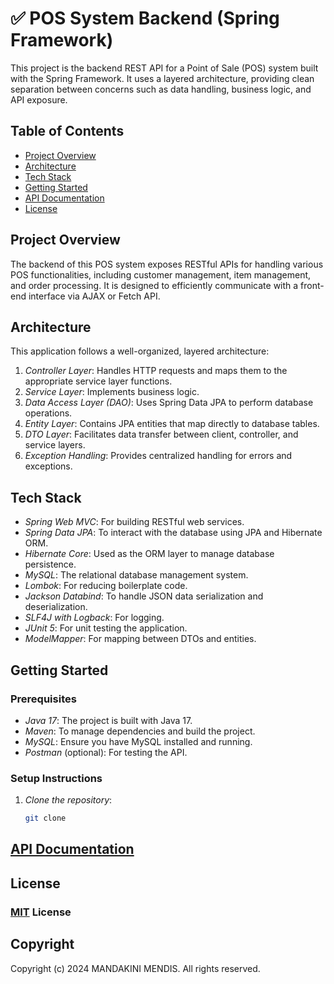 
# ✅ POS System Backend (Spring Framework)

This project is the backend REST API for a Point of Sale (POS) system built with the Spring Framework. It uses a layered architecture, providing clean separation between concerns such as data handling, business logic, and API exposure.

## Table of Contents

- [Project Overview](#project-overview)
- [Architecture](#architecture)
- [Tech Stack](#tech-stack)
- [Getting Started](#getting-started)
- [API Documentation](#api-documentation)
- [License](#license)

## Project Overview

The backend of this POS system exposes RESTful APIs for handling various POS functionalities, including customer management, item management, and order processing. It is designed to efficiently communicate with a front-end interface via AJAX or Fetch API.

## Architecture

This application follows a well-organized, layered architecture:
1. *Controller Layer*: Handles HTTP requests and maps them to the appropriate service layer functions.
2. *Service Layer*: Implements business logic.
3. *Data Access Layer (DAO)*: Uses Spring Data JPA to perform database operations.
4. *Entity Layer*: Contains JPA entities that map directly to database tables.
5. *DTO Layer*: Facilitates data transfer between client, controller, and service layers.
6. *Exception Handling*: Provides centralized handling for errors and exceptions.

## Tech Stack

- *Spring Web MVC*: For building RESTful web services.
- *Spring Data JPA*: To interact with the database using JPA and Hibernate ORM.
- *Hibernate Core*: Used as the ORM layer to manage database persistence.
- *MySQL*: The relational database management system.
- *Lombok*: For reducing boilerplate code.
- *Jackson Databind*: To handle JSON data serialization and deserialization.
- *SLF4J with Logback*: For logging.
- *JUnit 5*: For unit testing the application.
- *ModelMapper*: For mapping between DTOs and entities.

## Getting Started

### Prerequisites

- *Java 17*: The project is built with Java 17.
- *Maven*: To manage dependencies and build the project.
- *MySQL*: Ensure you have MySQL installed and running.
- *Postman* (optional): For testing the API.

### Setup Instructions

1. *Clone the repository*:
   ```bash
   git clone 

## [API Documentation](https://documenter.getpostman.com/view/35385607/2sAXxS8Wmc)

## License

### [MIT]() License

## Copyright

Copyright (c) 2024 MANDAKINI MENDIS. All rights reserved.
